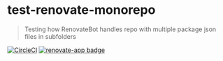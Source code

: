 # test-renovate-monorepo

> Testing how RenovateBot handles repo with multiple package json files in subfolders

[![CircleCI](https://circleci.com/gh/bahmutov/test-renovate-monorepo.svg?style=svg)](https://circleci.com/gh/bahmutov/test-renovate-monorepo) [![renovate-app badge][renovate-badge]][renovate-app]

[renovate-badge]: https://img.shields.io/badge/renovate-app-blue.svg
[renovate-app]: https://renovateapp.com/
